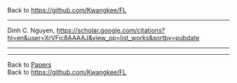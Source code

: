 Back to https://github.com/Kwangkee/FL
***
Dinh C. Nguyen, https://scholar.google.com/citations?hl=en&user=XrVFic8AAAAJ&view_op=list_works&sortby=pubdate




***  

***
Back to [Papers](#papers)  
Back to https://github.com/Kwangkee/FL
